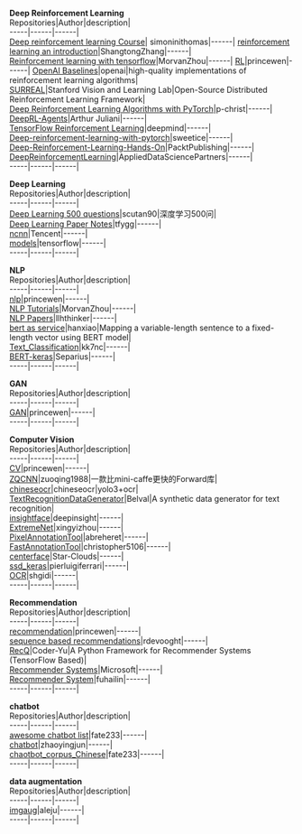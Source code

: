 **Deep Reinforcement Learning**                                                                                                  
Repositories|Author|description|    
-----|------|------|  
[Deep reinforcement learning Course](https://github.com/simoninithomas/Deep_reinforcement_learning_Course)| simoninithomas|------|
[reinforcement learning an introduction](https://github.com/ShangtongZhang/reinforcement-learning-an-introduction)|ShangtongZhang|------|   
[Reinforcement learning with tensorflow](https://github.com/MorvanZhou/Reinforcement-learning-with-tensorflow)|MorvanZhou|------|
[RL](https://github.com/princewen/tensorflow_practice/tree/master/RL)|princewen|------| 
[OpenAI Baselines](https://github.com/openai/baselines)|openai|high-quality implementations of reinforcement learning algorithms|  
[SURREAL](https://github.com/SurrealAI/surreal)|Stanford Vision and Learning Lab|Open-Source Distributed Reinforcement Learning Framework|   
[Deep Reinforcement Learning Algorithms with PyTorch](https://github.com/p-christ/Deep-Reinforcement-Learning-Algorithms-with-PyTorch)|p-christ|------|     
[DeepRL-Agents](https://github.com/awjuliani/DeepRL-Agents)|Arthur Juliani|------|  
[TensorFlow Reinforcement Learning](https://github.com/deepmind/trfl)|deepmind|------|  
[Deep-reinforcement-learning-with-pytorch](https://github.com/sweetice/Deep-reinforcement-learning-with-pytorch)|sweetice|------|  
[Deep-Reinforcement-Learning-Hands-On](https://github.com/PacktPublishing/Deep-Reinforcement-Learning-Hands-On)|PacktPublishing|------|  
[DeepReinforcementLearning](https://github.com/AppliedDataSciencePartners/DeepReinforcementLearning)|AppliedDataSciencePartners|------|  
-----|------|------|  

**Deep Learning**                                          
Repositories|Author|description|    
-----|------|------|  
[Deep Learning 500 questions](https://github.com/scutan90/DeepLearning-500-questions)|scutan90|深度学习500问|  
[Deep Learning Paper Notes](https://github.com/tfygg/Deep-Learning-Paper-Notes)|tfygg|------|  
[ncnn](https://github.com/Tencent/ncnn)|Tencent|------|  
[models](https://github.com/tensorflow/models)|tensorflow|------|  
-----|------|------|   

**NLP**                             
Repositories|Author|description|    
-----|------|------|  
[nlp](https://github.com/princewen/tensorflow_practice/tree/master/nlp)|princewen|------|  
[NLP Tutorials](https://github.com/MorvanZhou/NLP-Tutorials)|MorvanZhou|------|  
[NLP Papers](https://github.com/llhthinker/NLP-Papers)|llhthinker|------|  
[bert as service](https://github.com/hanxiao/bert-as-service)|hanxiao|Mapping a variable-length sentence to a fixed-length vector using BERT model|  
[Text_Classification](https://github.com/kk7nc/Text_Classification)|kk7nc|------|  
[BERT-keras](https://github.com/Separius/BERT-keras)|Separius|------|   
-----|------|------|  

**GAN**                                    
Repositories|Author|description|    
-----|------|------|  
[GAN](https://github.com/princewen/tensorflow_practice/tree/master/GAN)|princewen|------|  
-----|------|------|  
                                                           
**Computer Vision**                            
Repositories|Author|description|    
-----|------|------|  
[CV](https://github.com/princewen/tensorflow_practice/tree/master/CV)|princewen|------|  
[ZQCNN](https://github.com/zuoqing1988/ZQCNN)|zuoqing1988|一款比mini-caffe更快的Forward库|  
[chineseocr](https://github.com/chineseocr/chineseocr)|chineseocr|yolo3+ocr|  
[TextRecognitionDataGenerator](https://github.com/Belval/TextRecognitionDataGenerator)|Belval|A synthetic data generator for text recognition|  
[insightface](https://github.com/deepinsight/insightface)|deepinsight|------|  
[ExtremeNet](https://github.com/xingyizhou/ExtremeNet)|xingyizhou|------|  
[PixelAnnotationTool](https://github.com/abreheret/PixelAnnotationTool)|abreheret|------|  
[FastAnnotationTool](https://github.com/christopher5106/FastAnnotationTool)|christopher5106|------|  
[centerface](https://github.com/Star-Clouds/centerface)|Star-Clouds|------|   
[ssd_keras](https://github.com/pierluigiferrari/ssd_keras)|pierluigiferrari|------|  
[OCR](https://github.com/shgidi/OCR)|shgidi|------|  
-----|------|------|    

**Recommendation**                                 
Repositories|Author|description|    
-----|------|------|  
[recommendation](https://github.com/princewen/tensorflow_practice/tree/master/recommendation)|princewen|------|  
[sequence based recommendations](https://github.com/rdevooght/sequence-based-recommendations)|rdevooght|------|  
[RecQ](https://github.com/Coder-Yu/RecQ)|Coder-Yu|A Python Framework for Recommender Systems (TensorFlow Based)|  
[Recommender Systems](https://github.com/Microsoft/Recommenders)|Microsoft|------|  
[Recommender System](https://github.com/fuhailin/Recommender-System)|fuhailin|------|  
-----|------|------|    

**chatbot**                                                    
Repositories|Author|description|    
-----|------|------|  
[awesome chatbot list](https://github.com/fate233/awesome-chatbot-list)|fate233|------|  
[chatbot](https://github.com/zhaoyingjun/chatbot)|zhaoyingjun|------|  
[chaotbot_corpus_Chinese](https://github.com/fate233/chaotbot_corpus_Chinese)|fate233|------|  
-----|------|------|  

**data augmentation**  
Repositories|Author|description|    
-----|------|------|  
[imgaug](https://github.com/aleju/imgaug)|aleju|------|   
-----|------|------|  
